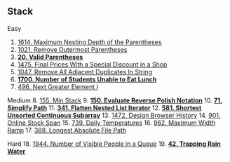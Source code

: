 ## Stack

Easy
1. [1614. Maximum Nesting Depth of the Parentheses](https://leetcode.com/problems/maximum-nesting-depth-of-the-parentheses/description/)
2. [1021. Remove Outermost Parentheses](https://leetcode.com/problems/remove-outermost-parentheses/description/)
3. [__20. Valid Parentheses__](https://leetcode.com/problems/valid-parentheses/description/)
4. [1475. Final Prices With a Special Discount in a Shop](https://leetcode.com/problems/final-prices-with-a-special-discount-in-a-shop/) 
5. [1047. Remove All Adjacent Duplicates In String](https://leetcode.com/problems/remove-all-adjacent-duplicates-in-string/description/)
6. [__1700. Number of Students Unable to Eat Lunch__](https://leetcode.com/problems/number-of-students-unable-to-eat-lunch/)
7. [496. Next Greater Element I](https://leetcode.com/problems/next-greater-element-i/description/)

Medium
8. [155. Min Stack](https://leetcode.com/problems/min-stack/)
9. [__150. Evaluate Reverse Polish Notation__](https://leetcode.com/problems/evaluate-reverse-polish-notation/description/)
10. [__71. Simplify Path__](https://leetcode.com/problems/simplify-path/description/)
11. [__341. Flatten Nested List Iterator__](https://leetcode.com/problems/flatten-nested-list-iterator/)
12. [__581. Shortest Unsorted Continuous Subarray__](https://leetcode.com/problems/shortest-unsorted-continuous-subarray/)
13. [1472. Design Browser History](https://leetcode.com/problems/design-browser-history/)
14. [901. Online Stock Span](https://leetcode.com/problems/online-stock-span/)
15. [739. Daily Temperatures](https://leetcode.com/problems/daily-temperatures/description/)
16. [962. Maximum Width Ramp](https://leetcode.com/problems/maximum-width-ramp/)
17. [388. Longest Absolute File Path](https://leetcode.com/problems/longest-absolute-file-path/)

Hard
18. [1944. Number of Visible People in a Queue](https://leetcode.com/problems/number-of-visible-people-in-a-queue/description/) 
19. [__42. Trapping Rain Water__](https://leetcode.com/problems/trapping-rain-water/) 

